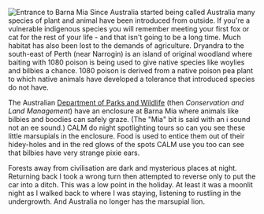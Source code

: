 ![Entrance to Barna Mia](entrance.jpg)
Since Australia started being called Australia many species of plant and animal have been introduced from outside. If you're a vulnerable indigenous species you will remember meeting your first fox or cat for the rest of your life - and that isn't going to be a long time. Much habitat has also been lost to the demands of agriculture. Dryandra to the south-east of Perth (near Narrogin) is an island of original woodland where baiting with 1080 poison is being used to give native species like woylies and bilbies a chance. 1080 poison is derived from a native poison pea plant to which native animals have developed a tolerance that introduced species do not have.

The Australian
[Department of Parks and Wildlife](https://www.dpaw.wa.gov.au/) (then *Conservation and Land Management*)
have an enclosure at Barna Mia where animals like bilbies and boodies can safely graze. (The "Mia" bit is said with an i sound not an ee sound.) CALM do night spotlighting tours so can you see these little marsupials in the enclosure. Food is used to entice them out of their hidey-holes and in the red glows of the spots CALM use you too can see that bilbies have very strange pixie ears.

Forests away from civilisation are dark and mysterious places at night. Returning back I took a wrong turn then attempted to reverse only to put the car into a ditch. This was a low point in the holiday. At least it was a moonlit night as I walked back to where I was staying, listening to rustling in the undergrowth. And Australia no longer has the marsupial lion.
